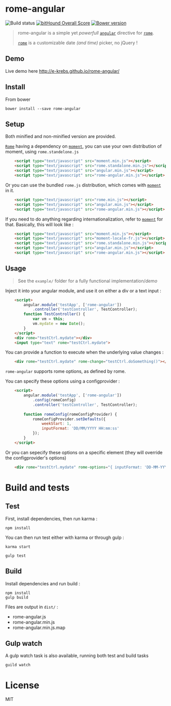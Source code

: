 # rome-angular
![Build status](https://travis-ci.org/e-krebs/rome-angular.svg?branch=master)
[![bitHound Overall Score](https://www.bithound.io/github/e-krebs/rome-angular/badges/score.svg)](https://www.bithound.io/github/e-krebs/rome-angular)
[![Bower version](https://badge.fury.io/bo/rome-angular.svg)](https://badge.fury.io/bo/rome-angular)

> rome-angular is a simple yet _powerfull_ [`angular`][1] directive for [`rome`][2].
>
> [`rome`][2] is a customizable date _(and time)_ picker, no jQuery !

## Demo
Live demo here http://e-krebs.github.io/rome-angular/

## Install
From bower
```shell
bower install --save rome-angular
```

## Setup
Both minified and non-minified version are provided.

[`Rome`][2] having a dependency on [`moment`][3], you can use your own distribution of moment, using `rome.standelone.js`
```html
	<script type="text/javascript" src="moment.min.js"></script>
	<script type="text/javascript" src="rome.standalone.min.js"></script>
	<script type="text/javascript" src="angular.min.js"></script>
	<script type="text/javascript" src="rome-angular.min.js"></script>
```
Or you can use the bundled `rome.js` distribution, which comes with [`moment`][3] in it.
```html
	<script type="text/javascript" src="rome.min.js"></script>
	<script type="text/javascript" src="angular.min.js"></script>
	<script type="text/javascript" src="rome-angular.min.js"></script>
```
If you need to do anything regarding internationalization, refer to [`moment`][3] for that. Basically, this will look like :
```html
	<script type="text/javascript" src="moment.min.js"></script>
	<script type="text/javascript" src="moment-locale-fr.js"></script>
	<script type="text/javascript" src="rome.standalone.min.js"></script>
	<script type="text/javascript" src="angular.min.js"></script>
	<script type="text/javascript" src="rome-angular.min.js"></script>
```

## Usage
> See the `example/` folder for a fully functional implementation/_demo_

Inject it into your angular module, and use it on either a div or a text input :
```html
    <script>
		angular.module('testApp', ['rome-angular'])
            .controller('testController', TestController);
		function TestController() {
			var vm = this;
			vm.mydate = new Date();
		}
    </script>
    <div rome="testCtrl.mydate"></div>
    <input type="text" rome="testCtrl.mydate">
```
You can provide a function to execute when the underlying value changes :
```html
    <div rome="testCtrl.mydate" rome-change="testCtrl.doSomething()"></div>
```

`rome-angular` supports rome options, as defined by rome.

You can specify these options using a configprovider :
```html
    <script>
		angular.module('testApp', ['rome-angular'])
            .config(romeConfig)
            .controller('testController', TestController);
            
		function romeConfig(romeConfigProvider) {
			romeConfigProvider.setDefaults({
				weekStart: 1,
				inputFormat: 'DD/MM/YYYY HH:mm:ss'
			});
		}
    </script>
```
Or you can sepecify these options on a specific element (they will override the configprovider's options)
```html
    <div rome="testCtrl.mydate" rome-options="{ inputFormat: 'DD-MM-YYYY, HH:mm', weekStart: 0}"></div>
```

# Build and tests

## Test
First, install dependencies, then run karma :
```shell
npm install
```
You can then run test either with karma or through gulp :
```shell
karma start
```
```shell
gulp test
```

## Build
Install dependencies and run build :
```shell
npm install
gulp build
```
Files are output in `dist/` :
- rome-angular.js
- rome-angular.min.js
- rome-angular.min.js.map

## Gulp watch
A gulp watch task is also available, running both test and build tasks
```shell
guild watch
```


# License
MIT


[1]: https://angularjs.org/
[2]: https://github.com/bevacqua/rome
[3]: http://momentjs.com/
